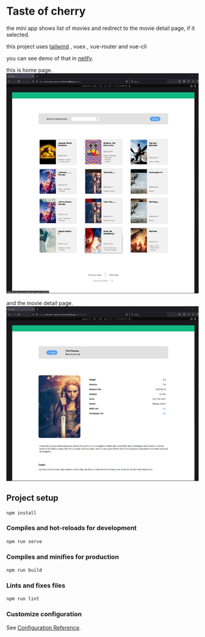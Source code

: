 # Taste of cherry 
the mini app shows list of movies and redirect to the movie detail page, if it selected.

this project uses  [tailwind](https://tailwindcss.com/) , vuex , vue-router and vue-cli

you can see demo of that in [nelify](https://admirable-creponne-26b34a.netlify.app/).

this is home page.
![the home page](https://github.com/atenazr/tasteOfCherry/blob/main/demo/shot1-taste.png)

and the movie detail page.
![the movie detail page](https://github.com/atenazr/tasteOfCherry/blob/main/demo/shot2-taste.png)



## Project setup
```
npm install
```

### Compiles and hot-reloads for development
```
npm run serve
```

### Compiles and minifies for production
```
npm run build
```

### Lints and fixes files
```
npm run lint
```

### Customize configuration
See [Configuration Reference](https://cli.vuejs.org/config/).
